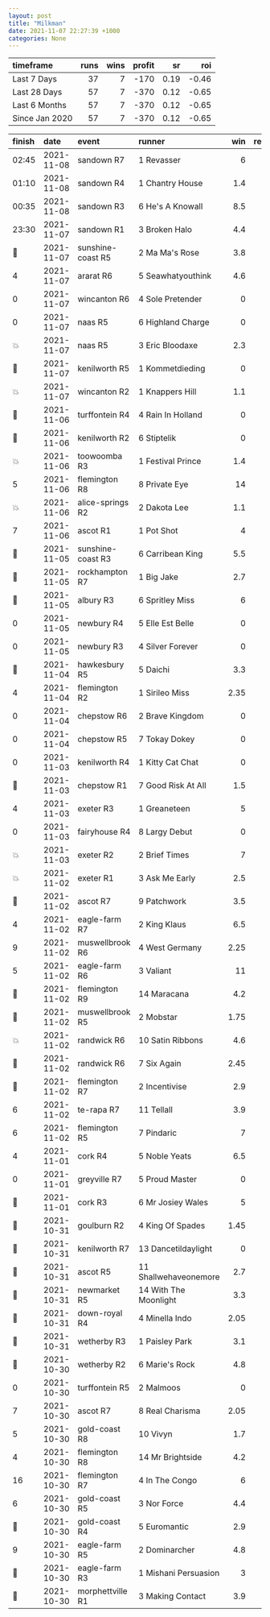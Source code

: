 ```yaml
---   
layout: post   
title: "Milkman"   
date: 2021-11-07 22:27:39 +1000  
categories: None 
---   
```



| timeframe      |   runs |   wins |   profit |   sr |   roi |
|:---------------|-------:|-------:|---------:|-----:|------:|
| Last 7 Days    |     37 |      7 |     -170 | 0.19 | -0.46 |
| Last 28 Days   |     57 |      7 |     -370 | 0.12 | -0.65 |
| Last 6 Months  |     57 |      7 |     -370 | 0.12 | -0.65 |
| Since Jan 2020 |     57 |      7 |     -370 | 0.12 | -0.65 |

| finish            | date       | event             | runner                |   win |   return |
|:------------------|:-----------|:------------------|:----------------------|------:|---------:|
| 02:45             | 2021-11-08 | sandown R7        | 1 Revasser            |  6    |      -10 |
| 01:10             | 2021-11-08 | sandown R4        | 1 Chantry House       |  1.4  |      -10 |
| 00:35             | 2021-11-08 | sandown R3        | 6 He's A Knowall      |  8.5  |      -10 |
| 23:30             | 2021-11-07 | sandown R1        | 3 Broken Halo         |  4.4  |      -10 |
| :3rd_place_medal: | 2021-11-07 | sunshine-coast R5 | 2 Ma Ma's Rose        |  3.8  |      -10 |
| 4                 | 2021-11-07 | ararat R6         | 5 Seawhatyouthink     |  4.6  |      -10 |
| 0                 | 2021-11-07 | wincanton R6      | 4 Sole Pretender      |  0    |      -10 |
| 0                 | 2021-11-07 | naas R5           | 6 Highland Charge     |  0    |      -10 |
| :boom:            | 2021-11-07 | naas R5           | 3 Eric Bloodaxe       |  2.3  |       13 |
| :3rd_place_medal: | 2021-11-07 | kenilworth R5     | 1 Kommetdieding       |  0    |      -10 |
| :boom:            | 2021-11-07 | wincanton R2      | 1 Knappers Hill       |  1.1  |        1 |
| :3rd_place_medal: | 2021-11-06 | turffontein R4    | 4 Rain In Holland     |  0    |      -10 |
| :3rd_place_medal: | 2021-11-06 | kenilworth R2     | 6 Stiptelik           |  0    |      -10 |
| :boom:            | 2021-11-06 | toowoomba R3      | 1 Festival Prince     |  1.4  |        4 |
| 5                 | 2021-11-06 | flemington R8     | 8 Private Eye         | 14    |      -10 |
| :boom:            | 2021-11-06 | alice-springs R2  | 2 Dakota Lee          |  1.1  |        1 |
| 7                 | 2021-11-06 | ascot R1          | 1 Pot Shot            |  4    |      -10 |
| :2nd_place_medal: | 2021-11-05 | sunshine-coast R3 | 6 Carribean King      |  5.5  |      -10 |
| :2nd_place_medal: | 2021-11-05 | rockhampton R7    | 1 Big Jake            |  2.7  |      -10 |
| :2nd_place_medal: | 2021-11-05 | albury R3         | 6 Spritley Miss       |  6    |      -10 |
| 0                 | 2021-11-05 | newbury R4        | 5 Elle Est Belle      |  0    |      -10 |
| 0                 | 2021-11-05 | newbury R3        | 4 Silver Forever      |  0    |      -10 |
| :3rd_place_medal: | 2021-11-04 | hawkesbury R5     | 5 Daichi              |  3.3  |      -10 |
| 4                 | 2021-11-04 | flemington R2     | 1 Sirileo Miss        |  2.35 |      -10 |
| 0                 | 2021-11-04 | chepstow R6       | 2 Brave Kingdom       |  0    |      -10 |
| 0                 | 2021-11-04 | chepstow R5       | 7 Tokay Dokey         |  0    |      -10 |
| 0                 | 2021-11-03 | kenilworth R4     | 1 Kitty Cat Chat      |  0    |      -10 |
| :2nd_place_medal: | 2021-11-03 | chepstow R1       | 7 Good Risk At All    |  1.5  |      -10 |
| 4                 | 2021-11-03 | exeter R3         | 1 Greaneteen          |  5    |      -10 |
| 0                 | 2021-11-03 | fairyhouse R4     | 8 Largy Debut         |  0    |      -10 |
| :boom:            | 2021-11-03 | exeter R2         | 2 Brief Times         |  7    |       60 |
| :boom:            | 2021-11-02 | exeter R1         | 3 Ask Me Early        |  2.5  |       15 |
| :3rd_place_medal: | 2021-11-02 | ascot R7          | 9 Patchwork           |  3.5  |      -10 |
| 4                 | 2021-11-02 | eagle-farm R7     | 2 King Klaus          |  6.5  |      -10 |
| 9                 | 2021-11-02 | muswellbrook R6   | 4 West Germany        |  2.25 |      -10 |
| 5                 | 2021-11-02 | eagle-farm R6     | 3 Valiant             | 11    |      -10 |
| :3rd_place_medal: | 2021-11-02 | flemington R9     | 14 Maracana           |  4.2  |      -10 |
| :2nd_place_medal: | 2021-11-02 | muswellbrook R5   | 2 Mobstar             |  1.75 |      -10 |
| :boom:            | 2021-11-02 | randwick R6       | 10 Satin Ribbons      |  4.6  |       36 |
| :2nd_place_medal: | 2021-11-02 | randwick R6       | 7 Six Again           |  2.45 |      -10 |
| :2nd_place_medal: | 2021-11-02 | flemington R7     | 2 Incentivise         |  2.9  |      -10 |
| 6                 | 2021-11-02 | te-rapa R7        | 11 Tellall            |  3.9  |      -10 |
| 6                 | 2021-11-02 | flemington R5     | 7 Pindaric            |  7    |      -10 |
| 4                 | 2021-11-01 | cork R4           | 5 Noble Yeats         |  6.5  |      -10 |
| 0                 | 2021-11-01 | greyville R7      | 5 Proud Master        |  0    |      -10 |
| :3rd_place_medal: | 2021-11-01 | cork R3           | 6 Mr Josiey Wales     |  5    |      -10 |
| :2nd_place_medal: | 2021-10-31 | goulburn R2       | 4 King Of Spades      |  1.45 |      -10 |
| :2nd_place_medal: | 2021-10-31 | kenilworth R7     | 13 Dancetildaylight   |  0    |      -10 |
| :2nd_place_medal: | 2021-10-31 | ascot R5          | 11 Shallwehaveonemore |  2.7  |      -10 |
| :3rd_place_medal: | 2021-10-31 | newmarket R5      | 14 With The Moonlight |  3.3  |      -10 |
| :3rd_place_medal: | 2021-10-31 | down-royal R4     | 4 Minella Indo        |  2.05 |      -10 |
| :3rd_place_medal: | 2021-10-31 | wetherby R3       | 1 Paisley Park        |  3.1  |      -10 |
| :3rd_place_medal: | 2021-10-30 | wetherby R2       | 6 Marie's Rock        |  4.8  |      -10 |
| 0                 | 2021-10-30 | turffontein R5    | 2 Malmoos             |  0    |      -10 |
| 7                 | 2021-10-30 | ascot R7          | 8 Real Charisma       |  2.05 |      -10 |
| 5                 | 2021-10-30 | gold-coast R8     | 10 Vivyn              |  1.7  |      -10 |
| 4                 | 2021-10-30 | flemington R8     | 14 Mr Brightside      |  4.2  |      -10 |
| 16                | 2021-10-30 | flemington R7     | 4 In The Congo        |  6    |      -10 |
| 6                 | 2021-10-30 | gold-coast R5     | 3 Nor Force           |  4.4  |      -10 |
| :2nd_place_medal: | 2021-10-30 | gold-coast R4     | 5 Euromantic          |  2.9  |      -10 |
| 9                 | 2021-10-30 | eagle-farm R5     | 2 Dominarcher         |  4.8  |      -10 |
| :2nd_place_medal: | 2021-10-30 | eagle-farm R3     | 1 Mishani Persuasion  |  3    |      -10 |
| :2nd_place_medal: | 2021-10-30 | morphettville R1  | 3 Making Contact      |  3.9  |      -10 |